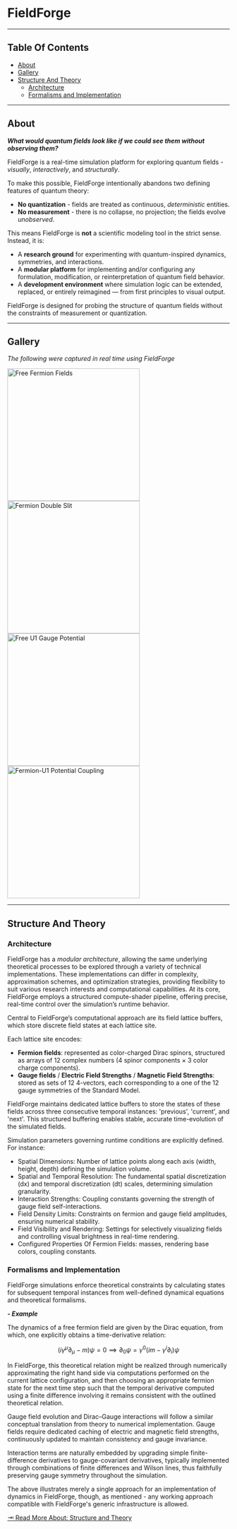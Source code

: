 # FieldForge

---

## Table Of Contents

- [About](#about)
- [Gallery](#gallery)
- [Structure And Theory](#structure-and-theory)
  - [Architecture](#architecture)
  - [Formalisms and Implementation](#formalisms-and-implementation)

---

## About

***What would quantum fields look like if we could *see* them without *observing* them?***

FieldForge is a real-time simulation platform for exploring quantum fields - *visually*, *interactively*️, and *structurally*.

To make this possible, FieldForge intentionally abandons two defining features of quantum theory:

- **No quantization** - fields are treated as continuous, *deterministic* entities.
- **No measurement** - there is no collapse, no projection; the fields evolve *unobserved*.

This means FieldForge is **not** a scientific modeling tool in the strict sense. Instead, it is:

- A **research ground** for experimenting with quantum-inspired dynamics, symmetries, and interactions.
- A **modular platform** for implementing and/or configuring any formulation, modification, or reinterpretation of quantum field behavior.
- A **development environment** where simulation logic can be extended, replaced, or entirely reimagined — from first principles to visual output.

FieldForge is designed for probing the structure of quantum fields without the constraints of measurement or quantization.

---

## Gallery

*The following were captured in real time using FieldForge*

<img src="assets/gifs/free_fermion_fields.gif" width="300" alt="Free Fermion Fields"/><img src="assets/gifs/fermion_double_slit.gif" width="300" alt="Fermion Double Slit"/><img src="assets/gifs/free_electromagnetic_gauge_potential.gif" width="300" alt="Free U1 Gauge Potential"/><img src="assets/gifs/fermion+u1_gauge.gif" width="300" alt="Fermion-U1 Potential Coupling"/>

---

## Structure And Theory

### Architecture

FieldForge has a *modular architecture*, allowing the same underlying theoretical processes to be explored through a variety of technical implementations. These implementations can differ in complexity, approximation schemes, and optimization strategies, providing flexibility to suit various research interests and computational capabilities. At its core, FieldForge employs a structured compute-shader pipeline, offering precise, real-time control over the simulation’s runtime behavior.

Central to FieldForge’s computational approach are its field lattice buffers, which store discrete field states at each lattice site.

Each lattice site encodes:

- **Fermion fields**: represented as color-charged Dirac spinors, structured as arrays of 12 complex numbers (4 spinor components × 3 color charge components).
- **Gauge fields** / **Electric Field Strengths** / **Magnetic Field Strengths**: stored as sets of 12 4-vectors, each corresponding to a one of the 12 gauge symmetries of the Standard Model.

FieldForge maintains dedicated lattice buffers to store the states of these fields across three consecutive temporal instances: 'previous', 'current', and 'next'. This structured buffering enables stable, accurate time-evolution of the simulated fields.

Simulation parameters governing runtime conditions are explicitly defined. For instance:

- Spatial Dimensions: Number of lattice points along each axis (width, height, depth) defining the simulation volume.
- Spatial and Temporal Resolution: The fundamental spatial discretization (dx) and temporal discretization (dt) scales, determining simulation granularity.
- Interaction Strengths: Coupling constants governing the strength of gauge field self-interactions.
- Field Density Limits: Constraints on fermion and gauge field amplitudes, ensuring numerical stability.
- Field Visibility and Rendering: Settings for selectively visualizing fields and controlling visual brightness in real-time rendering.
- Configured Properties Of Fermion Fields: masses, rendering base colors, coupling constants.

### Formalisms and Implementation

FieldForge simulations enforce theoretical constraints by calculating states for subsequent temporal instances from well-defined dynamical equations and theoretical formalisms.

***- Example***

The dynamics of a free fermion field are given by the Dirac equation, from which, one explicitly obtains a time-derivative relation:

$$(i \gamma^\mu \partial_\mu - m)\psi = 0 \implies \partial_0 \psi = \gamma^0(im - \gamma^i \partial_i)\psi$$

In FieldForge, this theoretical relation might be realized through numerically approximating the right hand side via computations performed on the current lattice configuration, and then choosing an appropriate fermion state for the next time step such that the temporal derivative computed using a finite difference involving it remains consistent with the outlined theoretical relation.

Gauge field evolution and Dirac–Gauge interactions will follow a similar conceptual translation from theory to numerical implementation. Gauge fields require dedicated caching of electric and magnetic field strengths, continuously updated to maintain consistency and gauge invariance.

Interaction terms are naturally embedded by upgrading simple finite-difference derivatives to gauge-covariant derivatives, typically implemented through combinations of finite differences and Wilson lines, thus faithfully preserving gauge symmetry throughout the simulation.

The above illustrates merely a single approach for an implementation of dynamics in FieldForge, though, as mentioned - any working approach compatible with FieldForge's generic infrastructure is allowed.

[⇥ Read More About: Structure and Theory](docs/theory/Structure%20And%20Theory.md)
